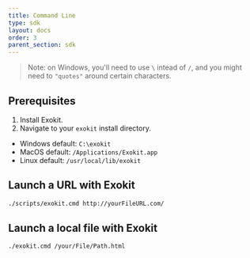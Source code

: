 ```yaml
---
title: Command Line
type: sdk
layout: docs
order: 3
parent_section: sdk
---
```



> Note: on Windows, you'll need to use `\` intead of `/`, and you might need to `"quotes"` around certain characters.

## Prerequisites

1. Install Exokit.
1. Navigate to your `exokit` install directory.
  - Windows default: `C:\exokit`
  - MacOS default: `/Applications/Exokit.app`
  - Linux default: `/usr/local/lib/exokit`

## Launch a URL with Exokit

```sh
./scripts/exokit.cmd http://yourFileURL.com/
```

## Launch a local file with Exokit

```sh
./exokit.cmd /your/File/Path.html
```
